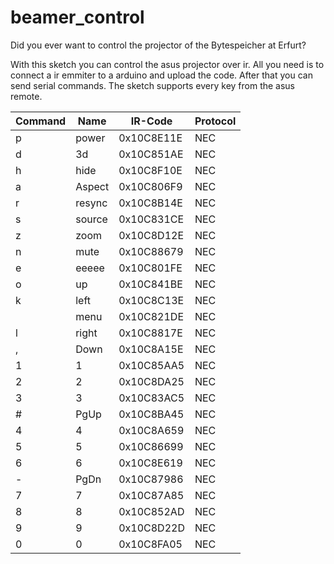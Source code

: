# beamer_control
Did  you ever want to control the projector of the Bytespeicher at Erfurt?

With this sketch you can control the asus projector over ir.
All you need is to connect a ir emmiter to a arduino and upload the code.
After that you can send serial commands.
The sketch supports every key  from the asus remote.

| Command       | Name          | IR-Code       | Protocol      |
| ------------- |---------------|---------------|---------------|
| p | power | 0x10C8E11E | NEC |
| d | 3d | 0x10C851AE | NEC |
| h | hide | 0x10C8F10E | NEC |
| a | Aspect | 0x10C806F9 | NEC |
| r | resync | 0x10C8B14E | NEC |
| s | source | 0x10C831CE | NEC |
| z | zoom | 0x10C8D12E | NEC | 
| n | mute | 0x10C88679 | NEC |
| e | eeeee | 0x10C801FE | NEC | 
| o | up | 0x10C841BE | NEC |
| k | left | 0x10C8C13E | NEC |
|   | menu | 0x10C821DE | NEC |
| l | right | 0x10C8817E | NEC |
| , | Down | 0x10C8A15E | NEC |
| 1 | 1 | 0x10C85AA5 | NEC |
| 2 | 2 | 0x10C8DA25 | NEC |
| 3 | 3 | 0x10C83AC5 | NEC |
| # | PgUp | 0x10C8BA45 | NEC |
| 4 | 4 | 0x10C8A659 | NEC |
| 5 | 5 | 0x10C86699 | NEC |
| 6 | 6 | 0x10C8E619 | NEC |
| - | PgDn | 0x10C87986 | NEC |
| 7 | 7 | 0x10C87A85 | NEC |
| 8 | 8 | 0x10C852AD | NEC |
| 9 | 9 | 0x10C8D22D | NEC |
| 0 | 0 | 0x10C8FA05 | NEC |